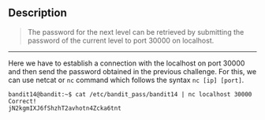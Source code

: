 ## Description

> The password for the next level can be retrieved by submitting the password of the current level to port 30000 on localhost.
---

Here we have to establish a connection with the localhost on port 30000 and then send the password obtained in the previous challenge. For this, we can use netcat or `nc` command which follows the syntax `nc [ip] [port]`.  

    bandit14@bandit:~$ cat /etc/bandit_pass/bandit14 | nc localhost 30000
    Correct!
    jN2kgmIXJ6fShzhT2avhotn4Zcka6tnt
